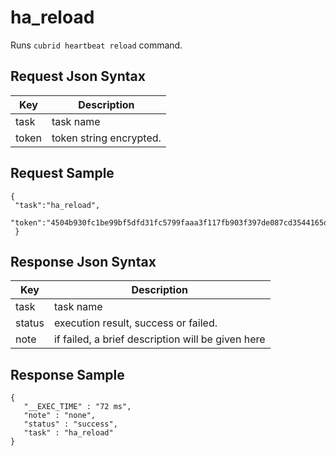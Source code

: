 # ha_reload

Runs `cubrid heartbeat reload` command.

## Request Json Syntax

| **Key** | **Description** |
| --- | --- |
| task | task name |
| token | token string encrypted. |


## Request Sample

```
{
 "task":"ha_reload",
 "token":"4504b930fc1be99bf5dfd31fc5799faaa3f117fb903f397de087cd3544165d857926f07dd201b6aa"
 }
```

## Response Json Syntax

| **Key** | **Description** |
| --- | --- |
| task | task name |
| status | execution result, success or failed. |
| note | if failed, a brief description will be given here |


## Response Sample

```
{
   "__EXEC_TIME" : "72 ms",
   "note" : "none",
   "status" : "success",
   "task" : "ha_reload"
}
```
